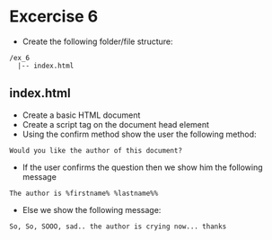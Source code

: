 # Excercise 6

* Create the following folder/file structure:
```
/ex_6
  |-- index.html
```

## index.html
* Create a basic HTML document
* Create a script tag on the document head element
* Using the confirm method show the user the following method:
```
Would you like the author of this document?
```
* If the user confirms the question then we show him the following message
```
The author is %firstname% %lastname%%
```
* Else we show the following message:
```
So, So, SOOO, sad.. the author is crying now... thanks
```